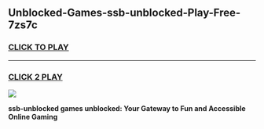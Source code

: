 
## Unblocked-Games-ssb-unblocked-Play-Free-7zs7c
<h3>
<a href="https://premium76.site?title=ssb-unblocked&ref=18A1">CLICK TO PLAY</a></h3>
<hr>

<h3>
<a href="https://premium76.site?title=ssb-unblocked&ref=18A1">CLICK 2 PLAY</a>
  
</h3>

<a href="https://premium76.site?title=ssb-unblocked&ref=18A1"><img src="https://clearcache.store/games.png"></a>


**ssb-unblocked games unblocked: Your Gateway to Fun and Accessible Online Gaming**
